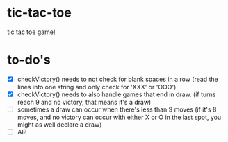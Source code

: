 # tic-tac-toe
tic tac toe game!

# to-do's

 - [x] checkVictory() needs to not check for blank spaces in a row (read the lines into one string and only check for 'XXX' or 'OOO')
 - [x] checkVictory() needs to also handle games that end in draw. (if turns reach 9 and no victory, that means it's a draw)
 - [ ] sometimes a draw can occur when there's less than 9 moves (if it's 8 moves, and no victory can occur with either X or O in the last spot, you might as well declare a draw)
 - [ ] AI?

